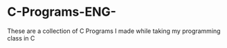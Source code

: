# C-Programs-ENG-
These are a collection of C Programs I made while taking my programming class in C 
